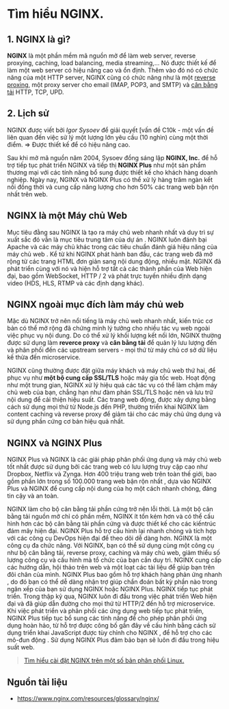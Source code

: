 # Tìm hiểu NGINX.

## 1. NGINX là gì?
**NGINX** là một phần mềm mã nguồn mở để làm web server, reverse proxying, caching, load balancing, media streaming,... 
Nó được thiết kế để làm một web server có hiệu năng cao và ổn định. 
Thêm vào đó nó có chức năng của một HTTP server, NGINX cũng có chức năng như là một [reverse proxing](./07.NGINX-as-reverse-proxying.md), một proxy server cho email (IMAP, POP3, and SMTP) và [cân bằng tải](06.NGINX-as-Loadbalancer.md) HTTP, TCP, UPD.

## 2. Lịch sử 
NGINX được viết bởi *Igor Sysoev* để giải quyết [vấn đề C10k - một vấn đề liên quan đến việc sử lý một lượng lớn yêu cầu (10 nghìn) cùng một thời điểm. 
=> Được thiết kế để có hiệu năng cao.

Sau khi mở mã nguồn năm 2004, Sysoev đồng sáng lập **NGINX, Inc.** để hỗ trợ tiếp tục phát triển NGINX và tiếp thị **NGINX Plus** như một sản phẩm thương mại với các tính năng bổ sung được thiết kế cho khách hàng doanh nghiệp. Ngày nay, NGINX và NGINX Plus có thể xử lý hàng trăm ngàn kết nối đồng thời và cung cấp năng lượng cho hơn 50% các trang web bận rộn nhất trên web.

## NGINX là một Máy chủ Web
Mục tiêu đằng sau NGINX là tạo ra máy chủ web nhanh nhất và duy trì sự xuất sắc đó vẫn là mục tiêu trung tâm của dự án . NGINX luôn đánh bại Apache và các máy chủ khác trong các tiêu chuẩn đánh giá hiệu năng của máy chủ web . Kể từ khi NGINX phát hành ban đầu, các trang web đã mở rộng từ các trang HTML đơn giản sang nội dung động, nhiều mặt. NGINX đã phát triển cùng với nó và hiện hỗ trợ tất cả các thành phần của Web hiện đại, bao gồm WebSocket, HTTP / 2 và phát trực tuyến nhiều định dạng video (HDS, HLS, RTMP và các định dạng khác).

## NGINX ngoài mục đích làm máy chủ web
Mặc dù NGINX trở nên nổi tiếng là máy chủ web nhanh nhất, kiến ​​trúc cơ bản có thể mở rộng đã chứng minh lý tưởng cho nhiều tác vụ web ngoài việc phục vụ nội dung. Do có thể xử lý khối lượng kết nối lớn, NGINX thường được sử dụng làm **reverce proxy** và **cân bằng tải** để quản lý lưu lượng đến và phân phối đến các upstream servers - mọi thứ từ máy chủ cơ sở dữ liệu kế thừa đến microservice.

NGINX cũng thường được đặt giữa máy khách và máy chủ web thứ hai, để phục vụ như **một bộ cung cấp SSL/TLS** hoặc máy gia tốc web. Hoạt động như một trung gian, NGINX xử lý hiệu quả các tác vụ có thể làm chậm máy chủ web của bạn, chẳng hạn như đàm phán SSL/TLS hoặc nén và lưu trữ nội dung để cải thiện hiệu suất. Các trang web động, được xây dựng bằng cách sử dụng mọi thứ từ Node.js đến PHP, thường triển khai NGINX làm content caching và reverse proxy để giảm tải cho các máy chủ ứng dụng và sử dụng phần cứng cơ bản hiệu quả nhất.

## NGINX và NGINX Plus
NGINX Plus và NGINX là các giải pháp phân phối ứng dụng và máy chủ web tốt nhất được sử dụng bởi các trang web có lưu lượng truy cập cao như Dropbox, Netflix và Zynga. Hơn 400 triệu trang web trên toàn thế giới, bao gồm phần lớn trong số 100.000 trang web bận rộn nhất , dựa vào NGINX Plus và NGINX để cung cấp nội dung của họ một cách nhanh chóng, đáng tin cậy và an toàn.

NGINX làm cho bộ cân bằng tải phần cứng trở nên lỗi thời. Là một bộ cân bằng tải nguồn mở chỉ có phần mềm, NGINX ít tốn kém hơn và có thể cấu hình hơn các bộ cân bằng tải phần cứng và được thiết kế cho các kiến ​​trúc đám mây hiện đại. NGINX Plus hỗ trợ cấu hình lại nhanh chóng và tích hợp với các công cụ DevOps hiện đại để theo dõi dễ dàng hơn.
NGINX là một công cụ đa chức năng. Với NGINX, bạn có thể sử dụng cùng một công cụ như bộ cân bằng tải, reverse proxy, caching và máy chủ web, giảm thiểu số lượng công cụ và cấu hình mà tổ chức của bạn cần duy trì. NGINX cung cấp các hướng dẫn, hội thảo trên web và một loạt các tài liệu để giúp bạn trên đôi chân của mình. NGINX Plus bao gồm hỗ trợ khách hàng phản ứng nhanh , do đó bạn có thể dễ dàng nhận trợ giúp chẩn đoán bất kỳ phần nào trong ngăn xếp của bạn sử dụng NGINX hoặc NGINX Plus.
NGINX tiếp tục phát triển. Trong thập kỷ qua, NGINX luôn đi đầu trong việc phát triển Web hiện đại và đã giúp dẫn đường cho mọi thứ từ HTTP/2 đến hỗ trợ microservice. Khi việc phát triển và phân phối các ứng dụng web tiếp tục phát triển, NGINX Plus tiếp tục bổ sung các tính năng để cho phép phân phối ứng dụng hoàn hảo, từ hỗ trợ được công bố gần đây về cấu hình bằng cách sử dụng triển khai JavaScript được tùy chỉnh cho NGINX , để hỗ trợ cho các mô-đun động . Sử dụng NGINX Plus đảm bảo bạn sẽ luôn đi đầu trong hiệu suất web.


> [Tìm hiểu cài đặt NGINX trên một số bản phân phối Linux.](./02.Install_NGINX.md)



## Nguồn tài liệu
- https://www.nginx.com/resources/glossary/nginx/

